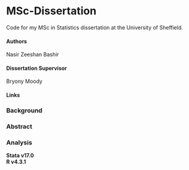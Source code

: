 # MSc-Dissertation
Code for my MSc in Statistics dissertation at the University of Sheffield.

#### Authors
Nasir Zeeshan Bashir

#### Dissertation Supervisor
Bryony Moody

#### Links                                             

### Background

### Abstract

### Analysis

**Stata v17.0**\
**R v4.3.1**
